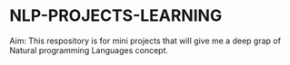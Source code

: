 # NLP-PROJECTS-LEARNING

Aim:
This respository is for mini projects that will give me a deep grap of Natural programming Languages concept.

